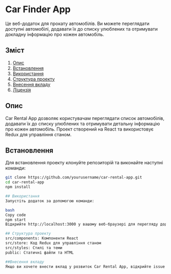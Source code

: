 # Car Finder App

Це веб-додаток для прокату автомобілів. Ви можете переглядати доступні автомобілі, додавати їх до списку улюблених та отримувати докладну інформацію про кожен автомобіль.

## Зміст

1. [Опис](#опис)
2. [Встановлення](#встановлення)
3. [Використання](#використання)
4. [Структура проекту](#структура-проекту)
5. [Внесення вкладу](#внесення-вкладу)
6. [Ліцензія](#ліцензія)

## Опис

Car Rental App дозволяє користувачам переглядати список автомобілів, додавати їх до списку улюблених та отримувати детальну інформацію про кожен автомобіль. Проект створений на React та використовує Redux для управління станом.

## Встановлення

Для встановлення проекту клонуйте репозиторій та виконайте наступні команди:

```bash
git clone https://github.com/yourusername/car-rental-app.git
cd car-rental-app
npm install

## Використання
Запустіть додаток за допомогою команди:

bash
Copy code
npm start
Відкрийте http://localhost:3000 у вашому веб-браузері для перегляду додатку.

## Структура проекту
src/components: Компоненти React
src/store: Код Redux для управління станом
src/styles: Стилі та теми
public: Статичні файли та HTML

##Внесення вкладу
Якщо ви хочете внести вклад у розвиток Car Rental App, відкрийте issue або створіть pull request.

